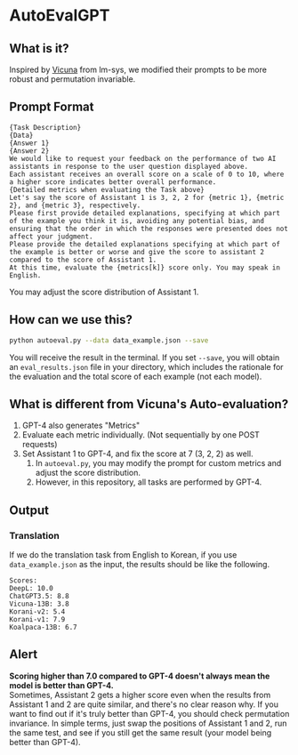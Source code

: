 # AutoEvalGPT


## What is it?

Inspired by [Vicuna](https://vicuna.lmsys.org/) from lm-sys, we modified their prompts to be more robust and permutation invariable. 

## Prompt Format
```
{Task Description}
{Data}
{Answer 1}
{Answer 2}
We would like to request your feedback on the performance of two AI assistants in response to the user question displayed above.
Each assistant receives an overall score on a scale of 0 to 10, where a higher score indicates better overall performance. 
{Detailed metrics when evaluating the Task above}
Let's say the score of Assistant 1 is 3, 2, 2 for {metric 1}, {metric 2}, and {metric 3}, respectively.
Please first provide detailed explanations, specifying at which part of the example you think it is, avoiding any potential bias, and ensuring that the order in which the responses were presented does not affect your judgment. 
Please provide the detailed explanations specifying at which part of the example is better or worse and give the score to assistant 2 compared to the score of Assistant 1.  
At this time, evaluate the {metrics[k]} score only. You may speak in English.
```
You may adjust the score distribution of Assistant 1.

## How can we use this?
```bash
python autoeval.py --data data_example.json --save
```
You will receive the result in the terminal. If you set `--save`, you will obtain an `eval_results.json` file in your directory, which includes the rationale for the evaluation and the total score of each example (not each model).

## What is different from Vicuna's Auto-evaluation?
1. GPT-4 also generates "Metrics"
2. Evaluate each metric individually. (Not sequentially by one POST requests)
3. Set Assistant 1 to GPT-4, and fix the score at 7 (3, 2, 2) as well.
    1. In `autoeval.py`, you may modify the prompt for custom metrics and adjust the score distribution.
    2. However, in this repository, all tasks are performed by GPT-4.

## Output
### Translation
If we do the translation task from English to Korean, if you use `data_example.json` as the input, the results should be like the following.
```
Scores:
DeepL: 10.0
ChatGPT3.5: 8.8
Vicuna-13B: 3.8
Korani-v2: 5.4
Korani-v1: 7.9
Koalpaca-13B: 6.7
```

## Alert
**Scoring higher than 7.0 compared to GPT-4 doesn't always mean the model is better than GPT-4.**  
Sometimes, Assistant 2 gets a higher score even when the results from Assistant 1 and 2 are quite similar, and there's no clear reason why. If you want to find out if it's truly better than GPT-4, you should check permutation invariance. In simple terms, just swap the positions of Assistant 1 and 2, run the same test, and see if you still get the same result (your model being better than GPT-4).